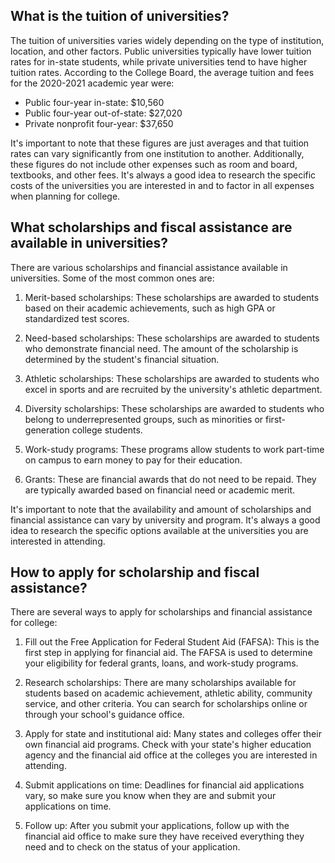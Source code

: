 ## What is the tuition of universities?
The tuition of universities varies widely depending on the type of institution, location, and other factors. Public universities typically have lower tuition rates for in-state students, while private universities tend to have higher tuition rates. According to the College Board, the average tuition and fees for the 2020-2021 academic year were:

- Public four-year in-state: $10,560
- Public four-year out-of-state: $27,020
- Private nonprofit four-year: $37,650

It's important to note that these figures are just averages and that tuition rates can vary significantly from one institution to another. Additionally, these figures do not include other expenses such as room and board, textbooks, and other fees. It's always a good idea to research the specific costs of the universities you are interested in and to factor in all expenses when planning for college.
## What scholarships and fiscal assistance are available in universities?
There are various scholarships and financial assistance available in universities. Some of the most common ones are:

1. Merit-based scholarships: These scholarships are awarded to students based on their academic achievements, such as high GPA or standardized test scores.

2. Need-based scholarships: These scholarships are awarded to students who demonstrate financial need. The amount of the scholarship is determined by the student's financial situation.

3. Athletic scholarships: These scholarships are awarded to students who excel in sports and are recruited by the university's athletic department.

4. Diversity scholarships: These scholarships are awarded to students who belong to underrepresented groups, such as minorities or first-generation college students.

5. Work-study programs: These programs allow students to work part-time on campus to earn money to pay for their education.

6. Grants: These are financial awards that do not need to be repaid. They are typically awarded based on financial need or academic merit.

It's important to note that the availability and amount of scholarships and financial assistance can vary by university and program. It's always a good idea to research the specific options available at the universities you are interested in attending.
## How to apply for scholarship and fiscal assistance?
There are several ways to apply for scholarships and financial assistance for college:

1. Fill out the Free Application for Federal Student Aid (FAFSA): This is the first step in applying for financial aid. The FAFSA is used to determine your eligibility for federal grants, loans, and work-study programs.

2. Research scholarships: There are many scholarships available for students based on academic achievement, athletic ability, community service, and other criteria. You can search for scholarships online or through your school's guidance office.

3. Apply for state and institutional aid: Many states and colleges offer their own financial aid programs. Check with your state's higher education agency and the financial aid office at the colleges you are interested in attending.

4. Submit applications on time: Deadlines for financial aid applications vary, so make sure you know when they are and submit your applications on time.

5. Follow up: After you submit your applications, follow up with the financial aid office to make sure they have received everything they need and to check on the status of your application.
